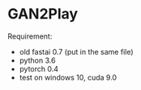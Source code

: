 # GAN2Play

Requirement:
* old fastai 0.7 (put in the same file)
* python 3.6
* pytorch 0.4
* test on windows 10, cuda 9.0 
